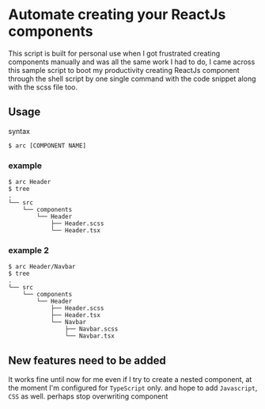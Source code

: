 # Automate creating your ReactJs components

This script is built for personal use when I got frustrated creating components manually and was all the same work I had to do, I came across this sample script to boot my productivity creating ReactJs component through the shell script by one single command with the code snippet along with the scss file too.

## Usage
syntax
```nginx
$ arc [COMPONENT NAME]
```
### example
```nginx
$ arc Header
$ tree
.
└── src
    └── components
        └── Header
            ├── Header.scss
            └── Header.tsx
```

### example 2
```nginx
$ arc Header/Navbar
$ tree
.
└── src
    └── components
        └── Header
            ├── Header.scss
            ├── Header.tsx
            └── Navbar
                ├── Navbar.scss
                └── Navbar.tsx

```


## New features need to be added
It works fine until now for me even if I try to create a nested component, at the moment I'm configured for `TypeScript` only. and hope to add `Javascript`, `CSS` as well. perhaps stop overwriting component
